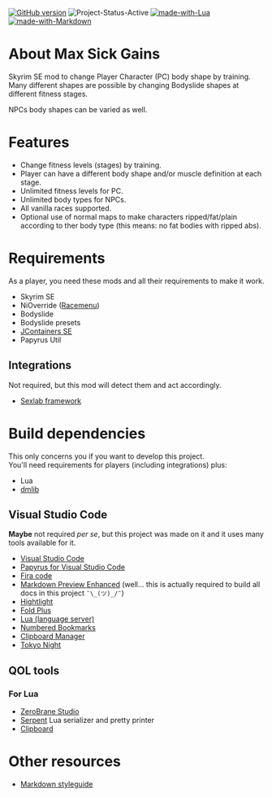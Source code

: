 [![GitHub version](https://badge.fury.io/gh/CarlosLeyvaAyala%2FMax-Sick-Gains.svg)](https://github.com/CarlosLeyvaAyala/Max-Sick-Gains) ![Project-Status-Active](https://img.shields.io/badge/status-active-green.svg)  [![made-with-Lua](https://img.shields.io/badge/Made%20with-Lua-1f425f.svg)](https://www.lua.org/)  [![made-with-Markdown](https://img.shields.io/badge/Made%20with-Markdown-1f425f.svg)](http://commonmark.org)

<!-- [![made-with-python](https://img.shields.io/badge/Made%20with-Python-1f425f.svg)](https://www.python.org/) [![made-with-lazarus](https://img.shields.io/badge/Made%20with-Lazarus-1f425f.svg)](https://www.lazarus-ide.org/) -->

# About Max Sick Gains

Skyrim SE mod to change Player Character (PC) body shape by training. \
Many different shapes are possible by changing Bodyslide shapes at different fitness stages.

NPCs body shapes can be varied as well.


# Features

- Change fitness levels (stages) by training.
- Player can have a different body shape and/or muscle definition at each stage.
- Unlimited fitness levels for PC.
- Unlimited body types for NPCs.
- All vanilla races supported.
- Optional use of normal maps to make characters ripped/fat/plain according to ther body type (this means: no fat bodies with ripped abs).

# Requirements

As a player, you need these mods and all their requirements to make it work.

- Skyrim SE
- NiOverride ([Racemenu][])
- Bodyslide
- Bodyslide presets
- [JContainers SE][jcontainers-se]
- Papyrus Util

## Integrations

Not required, but this mod will detect them and act accordingly.

- [Sexlab framework][sexlab-framework]

# Build dependencies

This only concerns you if you want to develop this project. \
You'll need requirements for players (including integrations) plus:

- Lua
- [dmlib][]


## Visual Studio Code

**Maybe** not required _per se_, but this project was made on it and it uses many tools available for it.

- [Visual Studio Code][visual-studio-code]
- [Papyrus for Visual Studio Code][vscode-papyrus]
- [Fira code][fira-code]
- [Markdown Preview Enhanced][markdown-preview] (well... this is actually required to build all docs in this project `¯\_(ツ)_/¯`)
- [Hightlight][]
- [Fold Plus][fold-plus]
- [Lua (language server)][lua-language-server]
- [Numbered Bookmarks][numbered-bookmarks]
- [Clipboard Manager][clipboard-manager]
- [Tokyo Night][tokyo-night]



## QOL tools
### For Lua
- [ZeroBrane Studio][zerobrane-studio]
- [Serpent][] Lua serializer and pretty printer
- [Clipboard][]


# Other resources
- [Markdown styleguide][markdown-styleguide]

<!-- <details>
  <summary>Winter</summary>
  <p>Sparkling and frozen!</p>
</details> -->


<!--
https://badge.fury.io/for/gh/CarlosLeyvaAyala/Max-Sick-Gains?type=svg

To ensure prompt updates to your badge, please set up a webhook for your GitHub repo that points to:

https://badge.fury.io/hooks/github

-->



<!-- -------------------------------------------- -->
[clipboard-manager]: https://marketplace.visualstudio.com/items?itemname=edgardmessias.clipboard-manager
[clipboard]: http://luaforge.net/projects/jaslatrix/
[dmlib]: https://github.com/carlosleyvaayala/dm-skyrimse-library.git
[fira-code]: https://github.com/tonsky/firacode
[fold-plus]: https://marketplace.visualstudio.com/items?itemname=dakara.dakara-foldplus
[hightlight]: https://marketplace.visualstudio.com/items?itemname=fabiospampinato.vscode-highlight
[jcontainers-se]: https://www.nexusmods.com/skyrimspecialedition/mods/16495
[lua-language-server]: https://marketplace.visualstudio.com/items?itemname=sumneko.lua
[markdown-styleguide]: https://arcticicestudio.github.io/styleguide-markdown/
[markdown-preview]: https://marketplace.visualstudio.com/items?itemname=shd101wyy.markdown-preview-enhanced
[numbered-bookmarks]: https://marketplace.visualstudio.com/items?itemname=alefragnani.numbered-bookmarks
[racemenu]: https://www.nexusmods.com/skyrimspecialedition/mods/19080
[serpent]: http://notebook.kulchenko.com/programming/serpent-lua-serializer-pretty-printer
[sexlab-framework]: https://www.loverslab.com/topic/91861-sexlab-framework-se-163-beta-8-november-22nd-2019/
[tokyo-night]: https://marketplace.visualstudio.com/items?itemname=enkia.tokyo-night
[visual-studio-code]: https://code.visualstudio.com/
[vscode-papyrus]: https://marketplace.visualstudio.com/items?itemname=joelday.papyrus-lang-vscode
[zerobrane-studio]: https://studio.zerobrane.com/
[Python docs]: _Tools/MainPython
[Lazarus docs]: _Tools/TexRename
